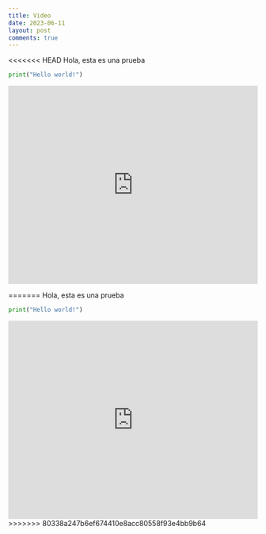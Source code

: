 ```yaml
---
title: Video
date: 2023-06-11
layout: post
comments: true
---
```

<<<<<<< HEAD
Hola, esta es una prueba  

```py
print("Hello world!")
```

 <iframe width="100%" height="400" src="https://www.youtube.com/embed/oXGegwLtGuA" frameborder="0" allowfullscreen></iframe>
 
=======
Hola, esta es una prueba
<br>
```py
print("Hello world!")

```  

 <iframe width="100%" height="400" src="https://www.youtube.com/embed/oXGegwLtGuA" frameborder="0" allowfullscreen></iframe>
>>>>>>> 80338a247b6ef674410e8acc80558f93e4bb9b64
